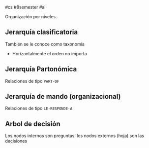 #cs #8semester #ai 

Organización por niveles.
## Jerarquía clasificatoria 

También se le conoce como taxonomía 
- Horizontalmente el orden no importa 
## Jerarquía Partonómica

Relaciones de tipo ```PART-OF```
## Jerarquía de mando (organizacional)

Relaciones de tipo ```LE-RESPONDE-A```
## Arbol de decisión 

Los nodos internos son preguntas, los nodos externos (hoja) son las decisiones 

